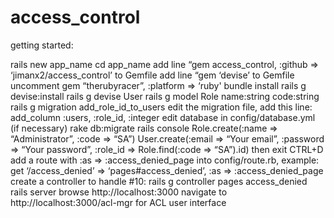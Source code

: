access_control
==============

getting started:

rails new app_name
cd app_name
add line “gem access_control, :github => ‘jimanx2/access_control’ to Gemfile
add line “gem ‘devise’ to Gemfile
uncomment gem “therubyracer”, :platform => ‘ruby'
bundle install
rails g devise:install
rails g devise User
rails g model Role name:string code:string
rails g migration add_role_id_to_users
edit the migration file, add this line: add_column :users, :role_id, :integer
edit database in config/database.yml (if necessary)
rake db:migrate
rails console
Role.create(:name => “Administrator”, :code => “SA”)
User.create(:email => “Your email”, :password => “Your password”, :role_id => Role.find(:code => “SA”).id)
then exit CTRL+D 
add a route with :as => :access_denied_page into config/route.rb, example: get ‘/access_denied’ => ‘pages#access_denied’, :as => :access_denied_page
create a controller to handle #10: rails g controller pages access_denied
rails server
browse http://localhost:3000
navigate to http://localhost:3000/acl-mgr for ACL user interface
